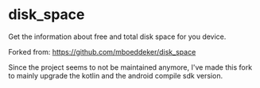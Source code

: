 # disk_space

Get the information about free and total disk space for you device.

Forked from: https://github.com/mboeddeker/disk_space

Since the project seems to not be maintained anymore, I've made this fork to mainly upgrade the kotlin and the android compile sdk version.
